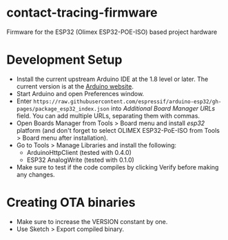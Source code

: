 # contact-tracing-firmware
Firmware for the ESP32 (Olimex ESP32-POE-ISO) based project hardware

# Development Setup

- Install the current upstream Arduino IDE at the 1.8 level or later. The current version is at the [Arduino website](http://www.arduino.cc/en/main/software).
- Start Arduino and open Preferences window.
- Enter `https://raw.githubusercontent.com/espressif/arduino-esp32/gh-pages/package_esp32_index.json` into *Additional Board Manager URLs* field. You can add multiple URLs, separating them with commas.
- Open Boards Manager from Tools > Board menu and install *esp32* platform (and don't forget to select OLIMEX ESP32-PoE-ISO from Tools > Board menu after installation).
- Go to Tools > Manage Libraries and install the following:
  - ArduinoHttpClient (tested with 0.4.0)
  - ESP32 AnalogWrite (tested with 0.1.0)
- Make sure to test if the code compiles by clicking Verify before making any changes.

# Creating OTA binaries
- Make sure to increase the VERSION constant by one.
- Use Sketch > Export compiled binary.
